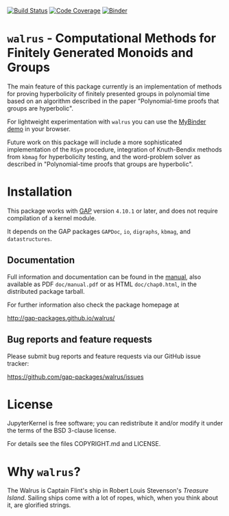 [![Build Status](https://github.com/gap-packages/walrus/workflows/CI/badge.svg?branch=master)](https://github.com/gap-packages/walrus/actions?query=workflow%3ACI+branch%3Amaster)
[![Code Coverage](https://codecov.io/github/gap-packages/walrus/coverage.svg?branch=master&token=)](https://codecov.io/gh/gap-packages/walrus)
[![Binder](https://mybinder.org/badge.svg)](https://mybinder.org/v2/gh/gap-packages/walrus/master?filepath=Polynomial-time%20proofs%20that%20groups%20are%20hyperbolic.ipynb)


# `walrus` - Computational Methods for Finitely Generated Monoids and Groups

The main feature of this package currently is an implementation of methods for 
proving hyperbolicity of finitely presented groups in polynomial time based on
an algorithm described in the paper "Polynomial-time proofs that groups are
hyperbolic".

For lightweight experimentation with `walrus` you can use the 
[MyBinder demo](https://mybinder.org/v2/gh/gap-packages/walrus/master?filepath=Polynomial-time%20proofs%20that%20groups%20are%20hyperbolic.ipynb) in your browser.

Future work on this package will include a more sophisticated implementation of
the `RSym` procedure, integration of Knuth-Bendix methods from `kbmag` for
hyperbolicity testing, and the word-problem solver as described in "Polynomial-time
proofs that groups are hyperbolic".

# Installation

This package works with [GAP](http://www.gap-system.org) version `4.10.1` or
later, and does not require compilation of a kernel module.

It depends on the GAP packages `GAPDoc`, `io`, `digraphs`, `kbmag`, and
`datastructures`.

## Documentation

Full information and documentation can be found in the
[manual](https://gap-packages.github.io/walrus/doc/chap0.html), also
available as PDF `doc/manual.pdf` or as HTML `doc/chap0.html`, in the distributed 
package tarball.

For further information also check the package homepage at

  <http://gap-packages.github.io/walrus/>

## Bug reports and feature requests

Please submit bug reports and feature requests via our GitHub issue tracker:

  <https://github.com/gap-packages/walrus/issues>


# License

JupyterKernel is free software; you can redistribute it and/or modify it under
the terms of the BSD 3-clause license.

For details see the files COPYRIGHT.md and LICENSE.

# Why `walrus`?

The Walrus is Captain Flint's ship in Robert Louis Stevenson's *Treasure
Island*. Sailing ships come with a lot of ropes, which, when you think about
it, are glorified strings.
